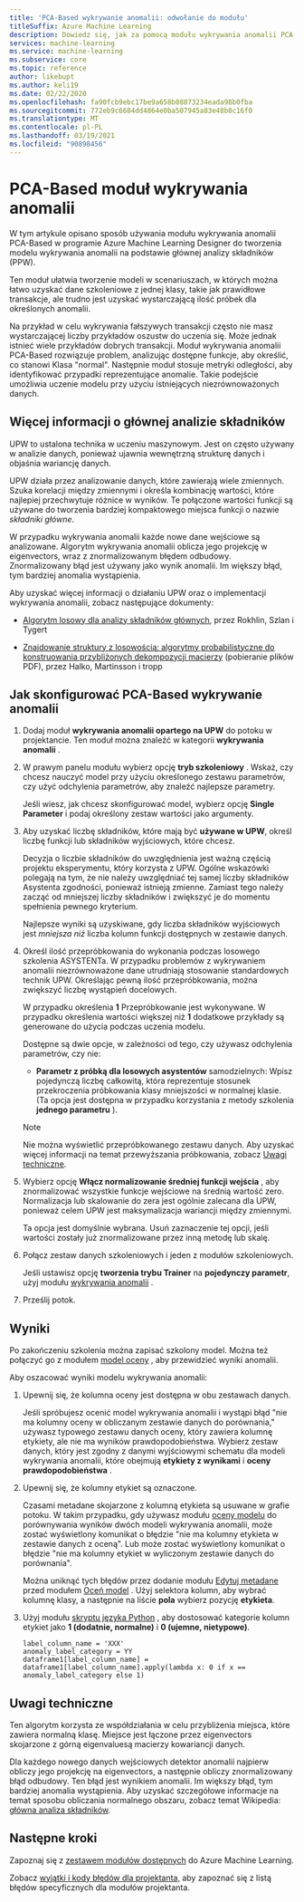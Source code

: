```yaml
---
title: 'PCA-Based wykrywanie anomalii: odwołanie do modułu'
titleSuffix: Azure Machine Learning
description: Dowiedz się, jak za pomocą modułu wykrywania anomalii PCA-Based utworzyć model wykrywania anomalii oparty na głównej analizie składników (PPW).
services: machine-learning
ms.service: machine-learning
ms.subservice: core
ms.topic: reference
author: likebupt
ms.author: keli19
ms.date: 02/22/2020
ms.openlocfilehash: fa90fcb9ebc17be9a658b08873234eada98b0fba
ms.sourcegitcommit: 772eb9c6684dd4864e0ba507945a83e48b8c16f0
ms.translationtype: MT
ms.contentlocale: pl-PL
ms.lasthandoff: 03/19/2021
ms.locfileid: "90898456"
---
```

# <a name="pca-based-anomaly-detection-module"></a>PCA-Based moduł wykrywania anomalii

W tym artykule opisano sposób używania modułu wykrywania anomalii PCA-Based w programie Azure Machine Learning Designer do tworzenia modelu wykrywania anomalii na podstawie głównej analizy składników (PPW).

Ten moduł ułatwia tworzenie modeli w scenariuszach, w których można łatwo uzyskać dane szkoleniowe z jednej klasy, takie jak prawidłowe transakcje, ale trudno jest uzyskać wystarczającą ilość próbek dla określonych anomalii. 

Na przykład w celu wykrywania fałszywych transakcji często nie masz wystarczającej liczby przykładów oszustw do uczenia się. Może jednak istnieć wiele przykładów dobrych transakcji. Moduł wykrywania anomalii PCA-Based rozwiązuje problem, analizując dostępne funkcje, aby określić, co stanowi Klasa "normal". Następnie moduł stosuje metryki odległości, aby identyfikować przypadki reprezentujące anomalie. Takie podejście umożliwia uczenie modelu przy użyciu istniejących niezrównoważonych danych.

## <a name="more-about-principal-component-analysis"></a>Więcej informacji o głównej analizie składników

UPW to ustalona technika w uczeniu maszynowym. Jest on często używany w analizie danych, ponieważ ujawnia wewnętrzną strukturę danych i objaśnia wariancję danych.

UPW działa przez analizowanie danych, które zawierają wiele zmiennych. Szuka korelacji między zmiennymi i określa kombinację wartości, które najlepiej przechwytuje różnice w wyników. Te połączone wartości funkcji są używane do tworzenia bardziej kompaktowego miejsca funkcji o nazwie *składniki główne*.

W przypadku wykrywania anomalii każde nowe dane wejściowe są analizowane. Algorytm wykrywania anomalii oblicza jego projekcję w eigenvectors, wraz z znormalizowanym błędem odbudowy. Znormalizowany błąd jest używany jako wynik anomalii. Im większy błąd, tym bardziej anomalia wystąpienia.

Aby uzyskać więcej informacji o działaniu UPW oraz o implementacji wykrywania anomalii, zobacz następujące dokumenty:

- [Algorytm losowy dla analizy składników głównych](https://arxiv.org/abs/0809.2274), przez Rokhlin, Szlan i Tygert

- [Znajdowanie struktury z losowością: algorytmy probabilistyczne do konstruowania przybliżonych dekompozycji macierzy](http://users.cms.caltech.edu/~jtropp/papers/HMT11-Finding-Structure-SIREV.pdf) (pobieranie plików PDF), przez Halko, Martinsson i tropp

## <a name="how-to-configure-pca-based-anomaly-detection"></a>Jak skonfigurować PCA-Based wykrywanie anomalii

1. Dodaj moduł **wykrywania anomalii opartego na UPW** do potoku w projektancie. Ten moduł można znaleźć w kategorii **wykrywania anomalii** .

2. W prawym panelu modułu wybierz opcję **tryb szkoleniowy** . Wskaż, czy chcesz nauczyć model przy użyciu określonego zestawu parametrów, czy użyć odchylenia parametrów, aby znaleźć najlepsze parametry.

    Jeśli wiesz, jak chcesz skonfigurować model, wybierz opcję **Single Parameter** i podaj określony zestaw wartości jako argumenty.

3. Aby uzyskać liczbę składników, które mają być **używane w UPW**, określ liczbę funkcji lub składników wyjściowych, które chcesz.

    Decyzja o liczbie składników do uwzględnienia jest ważną częścią projektu eksperymentu, który korzysta z UPW. Ogólne wskazówki polegają na tym, że nie należy uwzględniać tej samej liczby składników Asystenta zgodności, ponieważ istnieją zmienne. Zamiast tego należy zacząć od mniejszej liczby składników i zwiększyć je do momentu spełnienia pewnego kryterium.

    Najlepsze wyniki są uzyskiwane, gdy liczba składników wyjściowych jest *mniejsza niż* liczba kolumn funkcji dostępnych w zestawie danych.

4. Określ ilość przepróbkowania do wykonania podczas losowego szkolenia ASYSTENTa. W przypadku problemów z wykrywaniem anomalii niezrównoważone dane utrudniają stosowanie standardowych technik UPW. Określając pewną ilość przepróbkowania, można zwiększyć liczbę wystąpień docelowych.

    W przypadku określenia **1** Przepróbkowanie jest wykonywane. W przypadku określenia wartości większej niż **1** dodatkowe przykłady są generowane do użycia podczas uczenia modelu.

    Dostępne są dwie opcje, w zależności od tego, czy używasz odchylenia parametrów, czy nie:

    - **Parametr z próbką dla losowych asystentów** samodzielnych: Wpisz pojedynczą liczbę całkowitą, która reprezentuje stosunek przekroczenia próbkowania klasy mniejszości w normalnej klasie. (Ta opcja jest dostępna w przypadku korzystania z metody szkolenia **jednego parametru** ).

    > [!NOTE]
    > Nie można wyświetlić przepróbkowanego zestawu danych. Aby uzyskać więcej informacji na temat przewyższania próbkowania, zobacz [Uwagi techniczne](#technical-notes).

5. Wybierz opcję **Włącz normalizowanie średniej funkcji wejścia** , aby znormalizować wszystkie funkcje wejściowe na średnią wartość zero. Normalizacja lub skalowanie do zera jest ogólnie zalecana dla UPW, ponieważ celem UPW jest maksymalizacja wariancji między zmiennymi.

    Ta opcja jest domyślnie wybrana. Usuń zaznaczenie tej opcji, jeśli wartości zostały już znormalizowane przez inną metodę lub skalę.

6. Połącz zestaw danych szkoleniowych i jeden z modułów szkoleniowych.

   Jeśli ustawisz opcję **tworzenia trybu Trainer** na **pojedynczy parametr**, użyj modułu [wykrywania anomalii](train-anomaly-detection-model.md) .

7. Prześlij potok.

## <a name="results"></a>Wyniki

Po zakończeniu szkolenia można zapisać szkolony model. Można też połączyć go z modułem [model oceny](score-model.md) , aby przewidzieć wyniki anomalii.

Aby oszacować wyniki modelu wykrywania anomalii:

1. Upewnij się, że kolumna oceny jest dostępna w obu zestawach danych.

    Jeśli spróbujesz ocenić model wykrywania anomalii i wystąpi błąd "nie ma kolumny oceny w obliczanym zestawie danych do porównania," używasz typowego zestawu danych oceny, który zawiera kolumnę etykiety, ale nie ma wyników prawdopodobieństwa. Wybierz zestaw danych, który jest zgodny z danymi wyjściowymi schematu dla modeli wykrywania anomalii, które obejmują **etykiety z wynikami** i **oceny prawdopodobieństwa** .

2. Upewnij się, że kolumny etykiet są oznaczone.

    Czasami metadane skojarzone z kolumną etykieta są usuwane w grafie potoku. W takim przypadku, gdy używasz modułu [oceny modelu](evaluate-model.md) do porównywania wyników dwóch modeli wykrywania anomalii, może zostać wyświetlony komunikat o błędzie "nie ma kolumny etykieta w zestawie danych z oceną". Lub może zostać wyświetlony komunikat o błędzie "nie ma kolumny etykiet w wyliczonym zestawie danych do porównania".

    Można uniknąć tych błędów przez dodanie modułu [Edytuj metadane](edit-metadata.md) przed modułem [Oceń model](evaluate-model.md) . Użyj selektora kolumn, aby wybrać kolumnę klasy, a następnie na liście **pola** wybierz pozycję **etykieta**.

3. Użyj modułu [skryptu języka Python](execute-python-script.md) , aby dostosować kategorie kolumn etykiet jako **1 (dodatnie, normalne)** i **0 (ujemne, nietypowe)**.

    ````
    label_column_name = 'XXX'
    anomaly_label_category = YY
    dataframe1[label_column_name] = dataframe1[label_column_name].apply(lambda x: 0 if x == anomaly_label_category else 1)
    ````

    
## <a name="technical-notes"></a>Uwagi techniczne

Ten algorytm korzysta ze współdziałania w celu przybliżenia miejsca, które zawiera normalną klasę. Miejsce jest łączone przez eigenvectors skojarzone z górną eigenvaluesą macierzy kowariancji danych. 

Dla każdego nowego danych wejściowych detektor anomalii najpierw obliczy jego projekcję na eigenvectors, a następnie obliczy znormalizowany błąd odbudowy. Ten błąd jest wynikiem anomalii. Im większy błąd, tym bardziej anomalia wystąpienia. Aby uzyskać szczegółowe informacje na temat sposobu obliczania normalnego obszaru, zobacz temat Wikipedia: [główna analiza składników](https://wikipedia.org/wiki/Principal_component_analysis). 


## <a name="next-steps"></a>Następne kroki

Zapoznaj się z [zestawem modułów dostępnych](module-reference.md) do Azure Machine Learning. 

Zobacz [wyjątki i kody błędów dla projektanta,](designer-error-codes.md) aby zapoznać się z listą błędów specyficznych dla modułów projektanta.